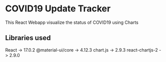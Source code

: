 # COVID19 Update Tracker

This React Webapp visualize the status of COVID19 using Charts

## Libraries used

React -> 17.0.2
@material-ui/core -> 4.12.3
chart.js -> 2.9.3
react-chartjs-2 -> 2.9.0
